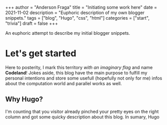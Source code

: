 +++
author = "Anderson Fraga"
title = "Initiating some work here"
date = 2021-11-02
description = "Euphoric description of my own blogger snippets."
tags = ["blog", "Hugo", "css", "html"]
categories = ["start", "trivia"]
draft = false
+++

An euphoric attempt to describe my initial blogger snippets.<!--more-->
# Let's get started

Here to posterity, I mark this territory *with an imaginary flag* and name **Codeland**!
Jokes aside, this blog have the main purpose to fulfill my personal intentions and store some usefull (hopefully not only for me) infos about the computation world and parallel works as well.

## Why Hugo?
I'm counting that you visitor already pinched your pretty eyes on the right column and got some quicky description about this blog. In sumary, Hugo 
